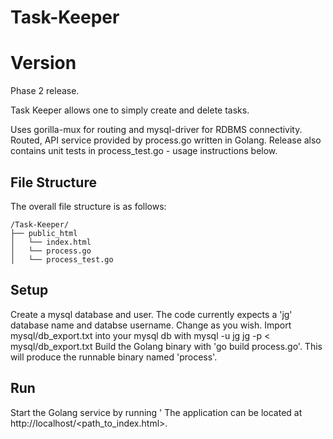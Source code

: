 # Task-Keeper

# Version

Phase 2 release.

Task Keeper allows one to simply create and delete tasks.

Uses gorilla-mux for routing and mysql-driver for RDBMS connectivity.
Routed, API service provided by process.go written in Golang.
Release also contains unit tests in process_test.go - usage instructions below.

## File Structure

The overall file structure is as follows:

```text
/Task-Keeper/
├── public_html
│   └── index.html
│   └── process.go
│   └── process_test.go
```

## Setup

Create a mysql database and user. The code currently expects a 'jg' database name and databse username. Change as you wish.
Import mysql/db_export.txt into your mysql db with mysql -u jg jg -p < mysql/db_export.txt
Build the Golang binary with 'go build process.go'. This will produce the runnable binary named 'process'.

## Run

Start the Golang service by running '
The application can be located at http://localhost/<path_to_index.html>.

